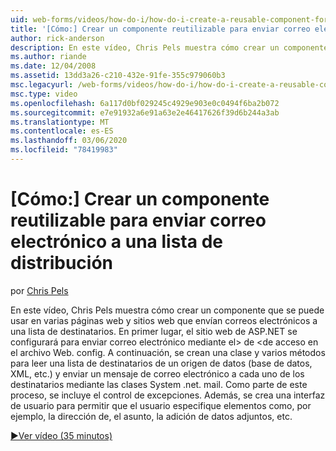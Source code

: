 ```yaml
---
uid: web-forms/videos/how-do-i/how-do-i-create-a-reusable-component-for-sending-email-to-a-distribution-list
title: '[Cómo:] Crear un componente reutilizable para enviar correo electrónico a una lista de distribución | Microsoft Docs'
author: rick-anderson
description: En este vídeo, Chris Pels muestra cómo crear un componente que se puede usar en varias páginas web y sitios web que envían correos electrónicos a una lista de destinatarios. Firs...
ms.author: riande
ms.date: 12/04/2008
ms.assetid: 13dd3a26-c210-432e-91fe-355c979060b3
msc.legacyurl: /web-forms/videos/how-do-i/how-do-i-create-a-reusable-component-for-sending-email-to-a-distribution-list
msc.type: video
ms.openlocfilehash: 6a117d0bf029245c4929e903e0c0494f6ba2b072
ms.sourcegitcommit: e7e91932a6e91a63e2e46417626f39d6b244a3ab
ms.translationtype: MT
ms.contentlocale: es-ES
ms.lasthandoff: 03/06/2020
ms.locfileid: "78419983"
---
```

# <a name="how-do-i-create-a-reusable-component-for-sending-email-to-a-distribution-list"></a>[Cómo:] Crear un componente reutilizable para enviar correo electrónico a una lista de distribución

por [Chris Pels](https://twitter.com/chrispels)

En este vídeo, Chris Pels muestra cómo crear un componente que se puede usar en varias páginas web y sitios web que envían correos electrónicos a una lista de destinatarios. En primer lugar, el sitio web de ASP.NET se configurará para enviar correo electrónico mediante el&gt; de &lt;de acceso en el archivo Web. config. A continuación, se crean una clase y varios métodos para leer una lista de destinatarios de un origen de datos (base de datos, XML, etc.) y enviar un mensaje de correo electrónico a cada uno de los destinatarios mediante las clases System .net. mail. Como parte de este proceso, se incluye el control de excepciones. Además, se crea una interfaz de usuario para permitir que el usuario especifique elementos como, por ejemplo, la dirección de, el asunto, la adición de datos adjuntos, etc.

[&#9654;Ver vídeo (35 minutos)](https://channel9.msdn.com/Blogs/ASP-NET-Site-Videos/how-do-i-create-a-reusable-component-for-sending-email-to-a-distribution-list)
